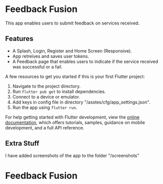 # Feedback Fusion

This app enables users to submit feedback on services received.

## Features

- A Splash, Login, Register and Home Screen (Responsive).
- App retreives and saves user tokens.
- A Feedback page that enables users to indicate if the service received was successful or a fail.

A few resources to get you started if this is your first Flutter project:

1. Navigate to the project directory.
2. Run `flutter pub get` to install dependencies.
3. Connect to a device or emulator.
4. Add keys in config file in directory "/asstes/cfg/app_settings.json".
5. Run the app using `flutter run`.

For help getting started with Flutter development, view the
[online documentation](https://docs.flutter.dev/), which offers tutorials,
samples, guidance on mobile development, and a full API reference.

## Extra Stuff

I have added screenshots of the app to the folder "/screenshots"

# Feedback Fusion
